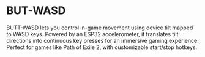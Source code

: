 # BUT-WASD
BUTT-WASD lets you control in-game movement using device tilt mapped to WASD keys. Powered by an ESP32 accelerometer, it translates tilt directions into continuous key presses for an immersive gaming experience. Perfect for games like Path of Exile 2, with customizable start/stop hotkeys.

